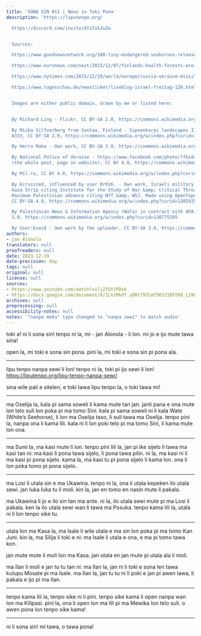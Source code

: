 ```yaml
---
title: 'SONA SIN #11 | News in Toki Pona'
description: 'https://liputenpo.org/

  https://discord.com/invite/XYzZskJuZw


  Sources:

  https://www.goodnewsnetwork.org/100-tiny-endangered-seahorses-released-into-sydney-harbor-with-high-hopes/

  https://www.euronews.com/next/2023/12/07/finlands-health-forests-are-helping-patients-reap-the-mental-health-benefits-of-being-in-n

  https://www.nytimes.com/2023/12/29/world/europe/russia-ukraine-missile-attacks.html

  https://www.tagesschau.de/newsticker/liveblog-israel-freitag-126.html#Hamas-Zahl-der-toten-Palaestinenser-auf-21507-gestiegen


  Images are either public domain, drawn by me or listed here:


  By Richard Ling - Flickr, CC BY-SA 2.0, https://commons.wikimedia.org/w/index.php?curid=1884766

  By Miika Silfverberg from Vantaa, Finland - Sipoonkorpi landscapes IIUploaded by
  A333, CC BY-SA 2.0, https://commons.wikimedia.org/w/index.php?curid=11373964

  By Herra Maka - Own work, CC BY-SA 3.0, https://commons.wikimedia.org/w/index.php?curid=20506589

  By National Police of Ukraine - https://www.facebook.com/photo/?fbid=515150437421658&amp;set=pcb.515146197422082
  (the whole post, page on website), CC BY 4.0, https://commons.wikimedia.org/w/index.php?curid=128215455

  By Mil.ru, CC BY 4.0, https://commons.wikimedia.org/w/index.php?curid=84079444

  By Ecrusized, influenced by user Rr016. - Own work, Israeli military presence in
  Gaza Strip citing Institute for the Study of War &amp; Critical Threats Project.
  Maximum Palestinian advance citing NYT &amp; WSJ. Made using OpenTopoMap data.,
  CC BY-SA 4.0, https://commons.wikimedia.org/w/index.php?curid=138592589

  By Palestinian News & Information Agency (Wafa) in contract with APAimages, CC BY-SA
  3.0, https://commons.wikimedia.org/w/index.php?curid=138775595

  By User:Exec8 - Own work by the uploader, CC BY-SA 3.0, https://commons.wikimedia.org/w/index.php?curid=90750978'
authors:
- jan Alonola
translators: null
proofreaders: null
date: 2023-12-29
date-precision: day
tags: null
original: null
license: null
sources:
- https://www.youtube.com/watch?v=ljZfGt7PDxk
- https://docs.google.com/document/d/1LkzMkdf_y8Rt797Lmf5KS2105tKO_L2XD5TWeaOB7bw/edit
archives: null
preprocessing: null
accessibility-notes: null
notes: '"nanpa moku" typo changed to "nanpa sewi" to match audio'
---
```


toki a! ni li sona sin! tenpo ni la, mi - jan Alonola - li lon. mi jo e ijo mute tawa sina!

open la, mi toki e sona sin pona. pini la, mi toki e sona sin pi pona ala.

---

lipu tenpo nanpa sewi li lon! tenpo ni la, toki pi ijo sewi li lon! https://liputenpo.org/lipu-tenpo-nanpa-sewi/

sina wile pali e sitelen, e toki tawa lipu tenpo la, o toki tawa mi!

---

<!-- https://www.goodnewsnetwork.org/100-tiny-endangered-seahorses-released-into-sydney-harbor-with-high-hopes/ -->

ma Oselija la, kala pi sama soweli li kama mute tan jan. janli pana e ona mute lon telo suli lon poka pi ma tomo Sini. kala pi sama soweli ni li kala Wate (White’s Seehorse), li lon ma Oselija taso, li suli tawa ma Oselija. tenpo pini la, nanpa ona li kama lili. kala ni li lon poki telo pi ma tomo Sini, li kama mute lon ona.

---

<!-- https://www.euronews.com/next/2023/12/07/finlands-health-forests-are-helping-patients-reap-the-mental-health-benefits-of-being-in-n -->

ma Sumi la, ma kasi mute li lon. tenpo pini lili la, jan pi ike sijelo li tawa ma kasi tan ni: ma kasi li pona tawa sijelo, li pona tawa pilin. ni la, ma kasi ni li ma kasi pi pona sijelo. kama la, ma kasi tu pi pona sijelo li kama lon. ona li lon poka tomo pi pona sijelo.

---

<!-- https://www.nytimes.com/2023/12/29/world/europe/russia-ukraine-missile-attacks.html -->

ma Losi li utala sin e ma Ukawina. tenpo ni la, ona li utala kepeken ilo utala sewi. jan luka luka tu li moli. kin la, jan en tomo en nasin mute li pakala.

ma Ukawina li jo e ilo sin tan ma ante. ni la, ilo utala sewi mute pi ma Losi li pakala. ken la ilo utala sewi wan li tawa ma Posuka. tenpo kama lili la, utala ni li lon tenpo sike tu.

---

<!-- https://www.tagesschau.de/newsticker/liveblog-israel-freitag-126.html#Hamas-Zahl-der-toten-Palaestinenser-auf-21507-gestiegen -->

utala lon ma Kasa la, ma Isale li wile utala e ma sin lon poka pi ma tomo Kan Juni. kin la, ma Silija li toki e ni: ma Isale li utala e ona, e ma pi tomo tawa kon.

jan mute mute li moli lon ma Kasa. jan utala en jan mute pi utala ala li moli.

ma Ilan li moli e jan tu tu tan ni: ma Ilan la, jan ni li toki e sona len tawa kulupu Mosate pi ma Isale. ma Ilan la, jan tu tu ni li poki e jan pi awen lawa, li pakala e ijo pi ma Ilan.

---

tenpo kama lili la, tenpo sike ni li pini. tenpo sike kama li open nanpa wan lon ma Kilipasi. pini la, ona li open lon ma lili pi ma Mewika lon telo suli. o awen pona lon tenpo sike kama!

---

ni li sona sin! mi tawa, o tawa pona!
